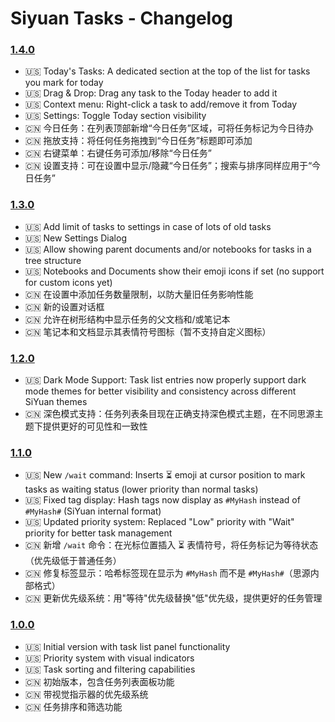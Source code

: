 # Siyuan Tasks - Changelog

### [1.4.0](https://github.com/Macavity/siyuan-tasks/releases/tag/v1.4.0)

- 🇺🇸 Today's Tasks: A dedicated section at the top of the list for tasks you mark for today
- 🇺🇸 Drag & Drop: Drag any task to the Today header to add it
- 🇺🇸 Context menu: Right-click a task to add/remove it from Today
- 🇺🇸 Settings: Toggle Today section visibility
- 🇨🇳 今日任务：在列表顶部新增“今日任务”区域，可将任务标记为今日待办
- 🇨🇳 拖放支持：将任何任务拖拽到“今日任务”标题即可添加
- 🇨🇳 右键菜单：右键任务可添加/移除“今日任务”
- 🇨🇳 设置支持：可在设置中显示/隐藏“今日任务”；搜索与排序同样应用于“今日任务”

### [1.3.0](https://github.com/Macavity/siyuan-tasks/releases/tag/v1.3.0)

- 🇺🇸 Add limit of tasks to settings in case of lots of old tasks
- 🇺🇸 New Settings Dialog
- 🇺🇸 Allow showing parent documents and/or notebooks for tasks in a tree structure
- 🇺🇸 Notebooks and Documents show their emoji icons if set (no support for custom icons yet)
- 🇨🇳 在设置中添加任务数量限制，以防大量旧任务影响性能
- 🇨🇳 新的设置对话框
- 🇨🇳 允许在树形结构中显示任务的父文档和/或笔记本
- 🇨🇳 笔记本和文档显示其表情符号图标（暂不支持自定义图标）

### [1.2.0](https://github.com/Macavity/siyuan-tasks/releases/tag/v1.2.0)

- 🇺🇸 Dark Mode Support: Task list entries now properly support dark mode themes for better visibility and consistency across different SiYuan themes
- 🇨🇳 深色模式支持：任务列表条目现在正确支持深色模式主题，在不同思源主题下提供更好的可见性和一致性

### [1.1.0](https://github.com/Macavity/siyuan-tasks/releases/tag/v1.1.0)

- 🇺🇸 New `/wait` command: Inserts ⏳ emoji at cursor position to mark tasks as waiting status (lower priority than normal tasks)
- 🇺🇸 Fixed tag display: Hash tags now display as `#MyHash` instead of `#MyHash#` (SiYuan internal format)
- 🇺🇸 Updated priority system: Replaced "Low" priority with "Wait" priority for better task management
- 🇨🇳 新增 `/wait` 命令：在光标位置插入 ⏳ 表情符号，将任务标记为等待状态（优先级低于普通任务）
- 🇨🇳 修复标签显示：哈希标签现在显示为 `#MyHash` 而不是 `#MyHash#`（思源内部格式）
- 🇨🇳 更新优先级系统：用"等待"优先级替换"低"优先级，提供更好的任务管理

### [1.0.0](https://github.com/Macavity/siyuan-tasks/releases/tag/v1.0.0)

- 🇺🇸 Initial version with task list panel functionality
- 🇺🇸 Priority system with visual indicators
- 🇺🇸 Task sorting and filtering capabilities
- 🇨🇳 初始版本，包含任务列表面板功能
- 🇨🇳 带视觉指示器的优先级系统
- 🇨🇳 任务排序和筛选功能
